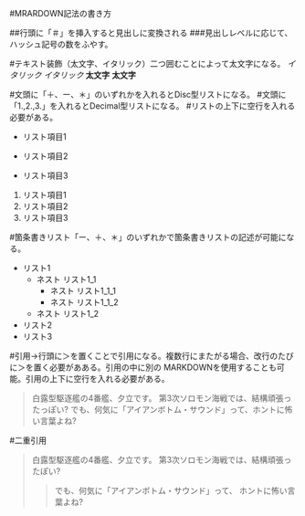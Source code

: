 #MRARDOWN記法の書き方

##行頭に「＃」を挿入すると見出しに変換される
###見出しレベルに応じて、ハッシュ記号の数をふやす。

#テキスト装飾（太文字、イタリック）二つ囲むことによって太文字になる。
*イタリック*
_イタリック_
**太文字**
__太文字__

#文頭に「＋、ー、＊」のいずれかを入れるとDisc型リストになる。
#文頭に「1.,2.,3.」を入れるとDecimal型リストになる。
#リストの上下に空行を入れる必要がある。

* リスト項目1
+ リスト項目2
- リスト項目3



1. リスト項目1
2. リスト項目2
3. リスト項目3

#箇条書きリスト「ー、＋、＊」のいずれかで箇条書きリストの記述が可能になる。
- リスト1
  - ネスト リスト1_1
     - ネスト リスト1_1_1
     - ネスト リスト1_1_2
  - ネスト リスト1_2
- リスト2
- リスト3

#引用→行頭に＞を置くことで引用になる。複数行にまたがる場合、改行のたびに＞を置く必要があある。引用の中に別の MARKDOWNを使用することも可能。引用の上下に空行を入れる必要がある。

> 白露型駆逐艦の4番艦、夕立です。
> 第3次ソロモン海戦では、結構頑張ったっぽい?
> でも、何気に「アイアンボトム・サウンド」って、ホントに怖い言葉よね?

#二重引用

> 白露型駆逐艦の4番艦、夕立です。
> 第3次ソロモン海戦では、結構頑張ったぽい?
>>でも、何気に「アイアンボトム・サウンド」って、
>>ホントに怖い言葉よね?
